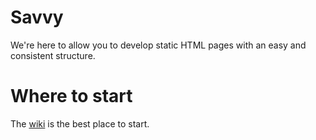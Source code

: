 # Savvy

We're here to allow you to develop static HTML pages with an easy
and consistent structure.

# Where to start
The [wiki](https://github.com/juniorgarcia/savvy/wiki) is the best place to start.